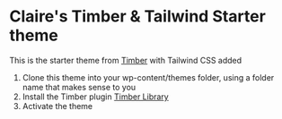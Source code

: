 # Claire's Timber & Tailwind Starter theme

This is the starter theme from [Timber](https://timber.github.io/docs/) with Tailwind CSS added

1. Clone this theme into your wp-content/themes folder, using a folder name that makes sense to you
2. Install the Timber plugin [Timber Library](https://wordpress.org/plugins/timber-library/)
3. Activate the theme
